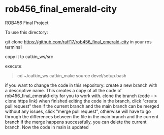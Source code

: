 # rob456_final_emerald-city
ROB456 Final Project

To use this directory:

git clone https://github.com/raff17/rob456_final_emerald-city in your ros terminal

copy it to catkin_ws/src

execute:
>cd ~/catkin_ws
>catkin_make
>source devel/setup.bash

if you want to change the code in this repository:
    create a new branch with a descriptive name.  This creates a copy of all the code of rob456_final_emerald-city for you to work with. 
    clone the branch (code - > clone https link) 
    when finished editing the code in the branch, click "create pull request" 
    then if the current branch and the main branch can be merged without any issues, click "merge pull request", otherwise will have to go through the differences between the file in the main branch and the current branch
    if the merge happens successfully, you can delete the current branch.  Now the code in main is updated
    
    
